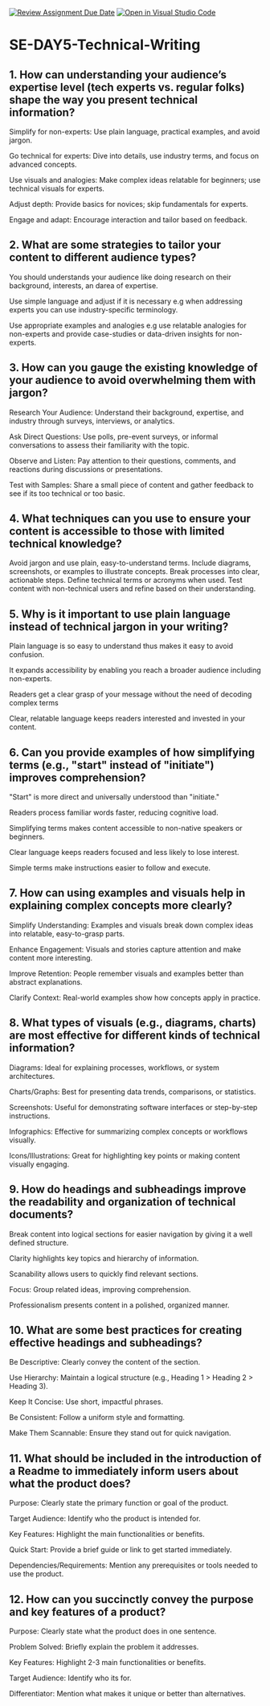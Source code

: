 [![Review Assignment Due Date](https://classroom.github.com/assets/deadline-readme-button-22041afd0340ce965d47ae6ef1cefeee28c7c493a6346c4f15d667ab976d596c.svg)](https://classroom.github.com/a/zsAR-pyY)
[![Open in Visual Studio Code](https://classroom.github.com/assets/open-in-vscode-2e0aaae1b6195c2367325f4f02e2d04e9abb55f0b24a779b69b11b9e10269abc.svg)](https://classroom.github.com/online_ide?assignment_repo_id=18465359&assignment_repo_type=AssignmentRepo)

# SE-DAY5-Technical-Writing

## 1. How can understanding your audience’s expertise level (tech experts vs. regular folks) shape the way you present technical information?

Simplify for non-experts: Use plain language, practical examples, and avoid jargon.

Go technical for experts: Dive into details, use industry terms, and focus on advanced concepts.

Use visuals and analogies: Make complex ideas relatable for beginners; use technical visuals for experts.

Adjust depth: Provide basics for novices; skip fundamentals for experts.

Engage and adapt: Encourage interaction and tailor based on feedback.

## 2. What are some strategies to tailor your content to different audience types?

You should understands your audience like doing research on their background, interests, an darea of expertise.

Use simple language and adjust if it is necessary e.g when addressing experts you can use industry-specific terminology.

Use appropriate examples and analogies e.g use relatable analogies for non-experts and provide case-studies or data-driven insights for non-experts.

## 3. How can you gauge the existing knowledge of your audience to avoid overwhelming them with jargon?

Research Your Audience:
Understand their background, expertise, and industry through surveys, interviews, or analytics.

Ask Direct Questions:
Use polls, pre-event surveys, or informal conversations to assess their familiarity with the topic.

Observe and Listen:
Pay attention to their questions, comments, and reactions during discussions or presentations.

Test with Samples:
Share a small piece of content and gather feedback to see if its too technical or too basic.

## 4. What techniques can you use to ensure your content is accessible to those with limited technical knowledge?

Avoid jargon and use plain, easy-to-understand terms.
Include diagrams, screenshots, or examples to illustrate concepts.
Break processes into clear, actionable steps.
Define technical terms or acronyms when used.
Test content with non-technical users and refine based on their understanding.

## 5. Why is it important to use plain language instead of technical jargon in your writing?

Plain language is so easy to understand thus makes it easy to avoid confusion.

It expands accessibility by enabling you reach a broader audience including non-experts.

Readers get a clear grasp of your message without the need of decoding complex terms

Clear, relatable language keeps readers interested and invested in your content.

## 6. Can you provide examples of how simplifying terms (e.g., "start" instead of "initiate") improves comprehension?

"Start" is more direct and universally understood than "initiate."

Readers process familiar words faster, reducing cognitive load.

Simplifying terms makes content accessible to non-native speakers or beginners.

Clear language keeps readers focused and less likely to lose interest.

Simple terms make instructions easier to follow and execute.

## 7. How can using examples and visuals help in explaining complex concepts more clearly?

Simplify Understanding:
Examples and visuals break down complex ideas into relatable, easy-to-grasp parts.

Enhance Engagement:
Visuals and stories capture attention and make content more interesting.

Improve Retention:
People remember visuals and examples better than abstract explanations.

Clarify Context:
Real-world examples show how concepts apply in practice.

## 8. What types of visuals (e.g., diagrams, charts) are most effective for different kinds of technical information?

Diagrams: Ideal for explaining processes, workflows, or system architectures.

Charts/Graphs: Best for presenting data trends, comparisons, or statistics.

Screenshots: Useful for demonstrating software interfaces or step-by-step instructions.

Infographics: Effective for summarizing complex concepts or workflows visually.

Icons/Illustrations: Great for highlighting key points or making content visually engaging.

## 9. How do headings and subheadings improve the readability and organization of technical documents?

Break content into logical sections for easier navigation by giving it a well defined structure.

Clarity highlights key topics and hierarchy of information.

Scanability allows users to quickly find relevant sections.

Focus: Group related ideas, improving comprehension.

Professionalism presents content in a polished, organized manner.

## 10. What are some best practices for creating effective headings and subheadings?

Be Descriptive: Clearly convey the content of the section.

Use Hierarchy: Maintain a logical structure (e.g., Heading 1 > Heading 2 > Heading 3).

Keep It Concise: Use short, impactful phrases.

Be Consistent: Follow a uniform style and formatting.

Make Them Scannable: Ensure they stand out for quick navigation.

## 11. What should be included in the introduction of a Readme to immediately inform users about what the product does?

Purpose: Clearly state the primary function or goal of the product.

Target Audience: Identify who the product is intended for.

Key Features: Highlight the main functionalities or benefits.

Quick Start: Provide a brief guide or link to get started immediately.

Dependencies/Requirements: Mention any prerequisites or tools needed to use the product.

## 12. How can you succinctly convey the purpose and key features of a product?

Purpose: Clearly state what the product does in one sentence.

Problem Solved: Briefly explain the problem it addresses.

Key Features: Highlight 2-3 main functionalities or benefits.

Target Audience: Identify who its for.

Differentiator: Mention what makes it unique or better than alternatives.
